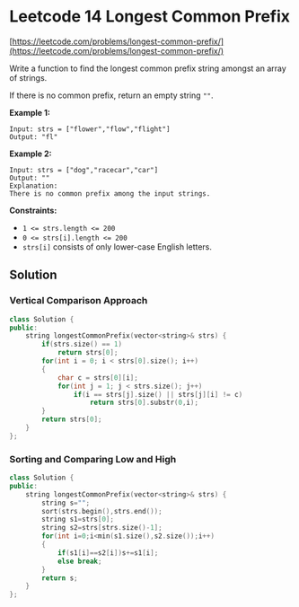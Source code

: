 # Leetcode 14 Longest Common Prefix

[https://leetcode.com/problems/longest-common-prefix/](https://leetcode.com/problems/longest-common-prefix/)

Write a function to find the longest common prefix string amongst an array of strings.

If there is no common prefix, return an empty string `""`.

**Example 1:**

```text
Input: strs = ["flower","flow","flight"]
Output: "fl"
```

**Example 2:**

```text
Input: strs = ["dog","racecar","car"]
Output: ""
Explanation: 
There is no common prefix among the input strings.
```

**Constraints:**

* `1 <= strs.length <= 200`
* `0 <= strs[i].length <= 200`
* `strs[i]` consists of only lower-case English letters.

## Solution

### Vertical Comparison Approach

```cpp
class Solution {
public:
    string longestCommonPrefix(vector<string>& strs) {
        if(strs.size() == 1)
            return strs[0];
        for(int i = 0; i < strs[0].size(); i++)
        {
            char c = strs[0][i];
            for(int j = 1; j < strs.size(); j++)
                if(i == strs[j].size() || strs[j][i] != c)
                    return strs[0].substr(0,i);
        }
        return strs[0];
    }
};
```

### Sorting and Comparing Low and High 

```cpp
class Solution {
public:
    string longestCommonPrefix(vector<string>& strs) {
        string s="";
        sort(strs.begin(),strs.end());
        string s1=strs[0];
        string s2=strs[strs.size()-1];
        for(int i=0;i<min(s1.size(),s2.size());i++)
        {
            if(s1[i]==s2[i])s+=s1[i];
            else break;
        }
        return s;
    }
};
```

